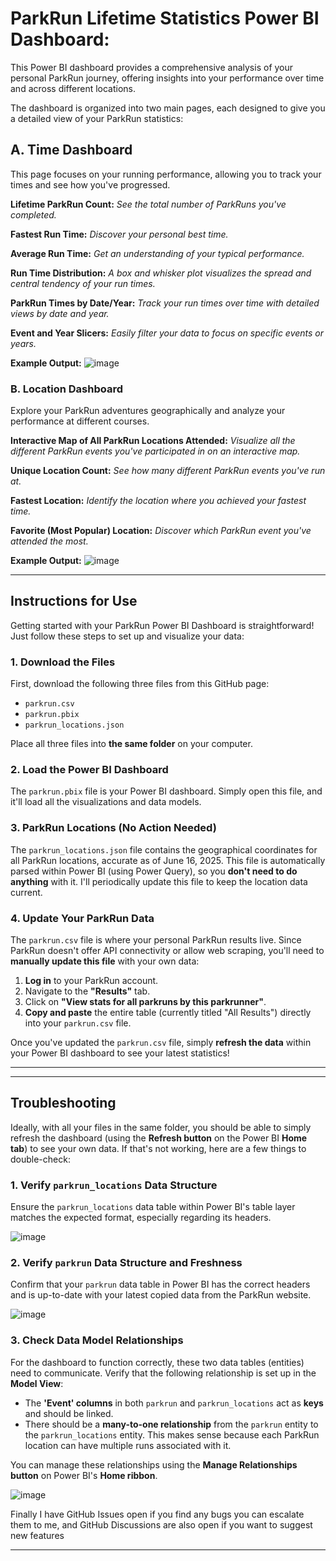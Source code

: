 
# **ParkRun Lifetime Statistics Power BI Dashboard:**

This Power BI dashboard provides a comprehensive analysis of your personal ParkRun journey, offering insights into your performance over time and across different locations.

The dashboard is organized into two main pages, each designed to give you a detailed view of your ParkRun statistics:

## **A. Time Dashboard**

This page focuses on your running performance, allowing you to track your times and see how you've progressed.

  **Lifetime ParkRun Count:** _See the total number of ParkRuns you've completed._

  **Fastest Run Time:** _Discover your personal best time._

  **Average Run Time:** _Get an understanding of your typical performance._
  
  **Run Time Distribution:** _A box and whisker plot visualizes the spread and central tendency of your run times._

  **ParkRun Times by Date/Year:** _Track your run times over time with detailed views by date and year._

  **Event and Year Slicers:** _Easily filter your data to focus on specific events or years._

**Example Output:** ![image](https://github.com/user-attachments/assets/bbc1db3b-a770-4b8d-ab10-9f52f0211110)

### **B. Location Dashboard**

Explore your ParkRun adventures geographically and analyze your performance at different courses.

  **Interactive Map of All ParkRun Locations Attended:** _Visualize all the different ParkRun events you've participated in on an interactive map._

  **Unique Location Count:** _See how many different ParkRun events you've run at._

  **Fastest Location:** _Identify the location where you achieved your fastest time._

  **Favorite (Most Popular) Location:** _Discover which ParkRun event you've attended the most._

  **Example Output:** ![image](https://github.com/user-attachments/assets/ebe6eab3-1912-402e-b1bb-9bcd95ff1665)

---

## **Instructions for Use**

Getting started with your ParkRun Power BI Dashboard is straightforward! Just follow these steps to set up and visualize your data:

### **1. Download the Files**

First, download the following three files from this GitHub page:

* `parkrun.csv`
* `parkrun.pbix`
* `parkrun_locations.json`

Place all three files into **the same folder** on your computer.

### **2. Load the Power BI Dashboard**

The `parkrun.pbix` file is your Power BI dashboard. Simply open this file, and it'll load all the visualizations and data models.

### **3. ParkRun Locations (No Action Needed)**

The `parkrun_locations.json` file contains the geographical coordinates for all ParkRun locations, accurate as of June 16, 2025. This file is automatically parsed within Power BI (using Power Query), so you **don't need to do anything** with it. I'll periodically update this file to keep the location data current.

### **4. Update Your ParkRun Data**

The `parkrun.csv` file is where your personal ParkRun results live. Since ParkRun doesn't offer API connectivity or allow web scraping, you'll need to **manually update this file** with your own data:

1.  **Log in** to your ParkRun account.
2.  Navigate to the **"Results"** tab.
3.  Click on **"View stats for all parkruns by this parkrunner"**.
4.  **Copy and paste** the entire table (currently titled "All Results") directly into your `parkrun.csv` file.

Once you've updated the `parkrun.csv` file, simply **refresh the data** within your Power BI dashboard to see your latest statistics!

---
---

## **Troubleshooting**

Ideally, with all your files in the same folder, you should be able to simply refresh the dashboard (using the **Refresh button** on the Power BI **Home tab**) to see your own data. If that's not working, here are a few things to double-check:

### **1. Verify `parkrun_locations` Data Structure**

Ensure the `parkrun_locations` data table within Power BI's table layer matches the expected format, especially regarding its headers.

 ![image](https://github.com/user-attachments/assets/b0f49509-2ead-4968-b049-a6ce76fca46d)


### **2. Verify `parkrun` Data Structure and Freshness**

Confirm that your `parkrun` data table in Power BI has the correct headers and is up-to-date with your latest copied data from the ParkRun website.

 ![image](https://github.com/user-attachments/assets/c4150d2b-3d56-4c8c-ba3e-4b97d47b73f3)

### **3. Check Data Model Relationships**

For the dashboard to function correctly, these two data tables (entities) need to communicate. Verify that the following relationship is set up in the **Model View**:

* The **'Event' columns** in both `parkrun` and `parkrun_locations` act as **keys** and should be linked.
* There should be a **many-to-one relationship** from the `parkrun` entity to the `parkrun_locations` entity. This makes sense because each ParkRun location can have multiple runs associated with it.

You can manage these relationships using the **Manage Relationships button** on Power BI's **Home ribbon**.

 ![image](https://github.com/user-attachments/assets/4116ffe5-53e7-4889-a75e-3efc5ce3a649)

 Finally I have GitHub Issues open if you find any bugs you can escalate them to me, and GitHub Discussions are also open if you want to suggest new features

---





